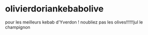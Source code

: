 # olivierdoriankebabolive
pour les meilleurs kebab d'Yverdon ! noubliez pas les olives!!!!!!jul le champignon
